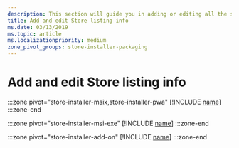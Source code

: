 ```yaml
---
description: This section will guide you in adding or editing all the store listing information.
title: Add and edit Store listing info
ms.date: 03/13/2019
ms.topic: article
ms.localizationpriority: medium
zone_pivot_groups: store-installer-packaging
---
```


# Add and edit Store listing info

:::zone pivot="store-installer-msix,store-installer-pwa"
[!INCLUDE [name](../../../includes/store/msix/add-and-edit-store-listing-info.md)]
:::zone-end

:::zone pivot="store-installer-msi-exe"
[!INCLUDE [name](../../../includes/store/msi/add-and-edit-store-listing-info.md)]
:::zone-end

:::zone pivot="store-installer-add-on"
[!INCLUDE [name](../../../includes/store/add-on/add-and-edit-store-listing-info.md)]
:::zone-end
